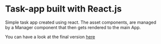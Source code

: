 # Task-app built with React.js

Simple task app created using react. The asset components, are managed by a Manager component that then gets rendered to the main App.

You can have a look at the final version
<a href="http://budy6991.github.io/react-task-app">here</a>

